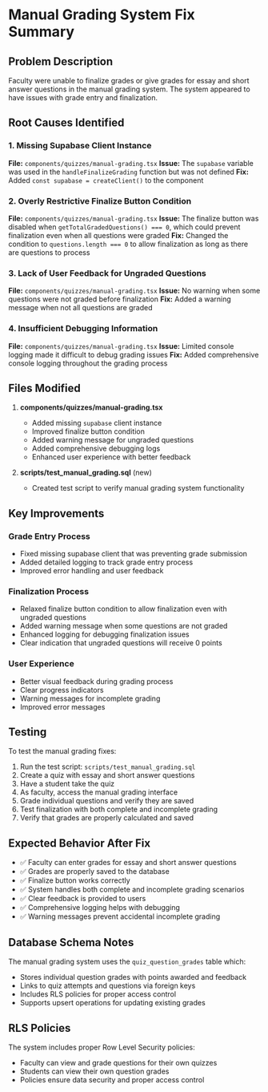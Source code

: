 # Manual Grading System Fix Summary

## Problem Description
Faculty were unable to finalize grades or give grades for essay and short answer questions in the manual grading system. The system appeared to have issues with grade entry and finalization.

## Root Causes Identified

### 1. Missing Supabase Client Instance
**File:** `components/quizzes/manual-grading.tsx`
**Issue:** The `supabase` variable was used in the `handleFinalizeGrading` function but was not defined
**Fix:** Added `const supabase = createClient()` to the component

### 2. Overly Restrictive Finalize Button Condition
**File:** `components/quizzes/manual-grading.tsx`
**Issue:** The finalize button was disabled when `getTotalGradedQuestions() === 0`, which could prevent finalization even when all questions were graded
**Fix:** Changed the condition to `questions.length === 0` to allow finalization as long as there are questions to process

### 3. Lack of User Feedback for Ungraded Questions
**File:** `components/quizzes/manual-grading.tsx`
**Issue:** No warning when some questions were not graded before finalization
**Fix:** Added a warning message when not all questions are graded

### 4. Insufficient Debugging Information
**File:** `components/quizzes/manual-grading.tsx`
**Issue:** Limited console logging made it difficult to debug grading issues
**Fix:** Added comprehensive console logging throughout the grading process

## Files Modified

1. **components/quizzes/manual-grading.tsx**
   - Added missing `supabase` client instance
   - Improved finalize button condition
   - Added warning message for ungraded questions
   - Added comprehensive debugging logs
   - Enhanced user experience with better feedback

2. **scripts/test_manual_grading.sql** (new)
   - Created test script to verify manual grading system functionality

## Key Improvements

### Grade Entry Process
- Fixed missing supabase client that was preventing grade submission
- Added detailed logging to track grade entry process
- Improved error handling and user feedback

### Finalization Process
- Relaxed finalize button condition to allow finalization even with ungraded questions
- Added warning message when some questions are not graded
- Enhanced logging for debugging finalization issues
- Clear indication that ungraded questions will receive 0 points

### User Experience
- Better visual feedback during grading process
- Clear progress indicators
- Warning messages for incomplete grading
- Improved error messages

## Testing

To test the manual grading fixes:

1. Run the test script: `scripts/test_manual_grading.sql`
2. Create a quiz with essay and short answer questions
3. Have a student take the quiz
4. As faculty, access the manual grading interface
5. Grade individual questions and verify they are saved
6. Test finalization with both complete and incomplete grading
7. Verify that grades are properly calculated and saved

## Expected Behavior After Fix

- ✅ Faculty can enter grades for essay and short answer questions
- ✅ Grades are properly saved to the database
- ✅ Finalize button works correctly
- ✅ System handles both complete and incomplete grading scenarios
- ✅ Clear feedback is provided to users
- ✅ Comprehensive logging helps with debugging
- ✅ Warning messages prevent accidental incomplete grading

## Database Schema Notes

The manual grading system uses the `quiz_question_grades` table which:
- Stores individual question grades with points awarded and feedback
- Links to quiz attempts and questions via foreign keys
- Includes RLS policies for proper access control
- Supports upsert operations for updating existing grades

## RLS Policies

The system includes proper Row Level Security policies:
- Faculty can view and grade questions for their own quizzes
- Students can view their own question grades
- Policies ensure data security and proper access control




























